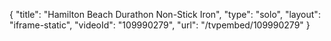 {
    "title": "Hamilton Beach Durathon Non-Stick Iron",
    "type": "solo",
    "layout": "iframe-static",
    "videoId": "109990279",
    "url": "\/tvpembed\/109990279"
}